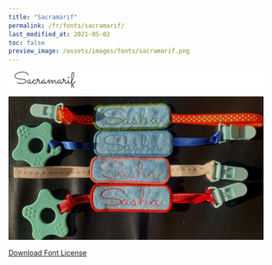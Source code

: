 ```yaml
---
title: "Sacramarif"
permalink: /fr/fonts/sacramarif/
last_modified_at: 2021-05-02
toc: false
preview_image: /assets/images/fonts/sacramarif.png
---
```

![Sacramarif](/assets/images/fonts/sacramarif.png)

![Sacramarif2](/assets/images/fonts/sacramaraif2.png)


[Download Font License](https://github.com/inkstitch/inkstitch/tree/main/fonts/sacramarif/LICENSE)
